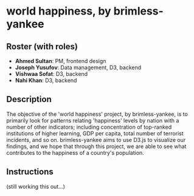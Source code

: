 # world happiness, by brimless-yankee

## Roster (with roles)
- **Ahmed Sultan**: PM, frontend design
- **Joseph Yusufov**: Data management, D3, backend
- **Vishwaa Sofat**: D3, backend
- **Nahi Khan**: D3, backend

## Description
The objective of the 'world happiness' project, by brimless-yankee, is to primarily look for patterns relating 'happiness' levels by nation with a number of other indicators; including concentration of top-ranked institutions of higher learning, GDP per capita, total number of terrorist incidents, and so on. brimless-yankee aims to use D3.js to visualize our findings, and we hope that through this project, we are able to see what contributes to the happiness of a country's population.

## Instructions

(still working this out...)